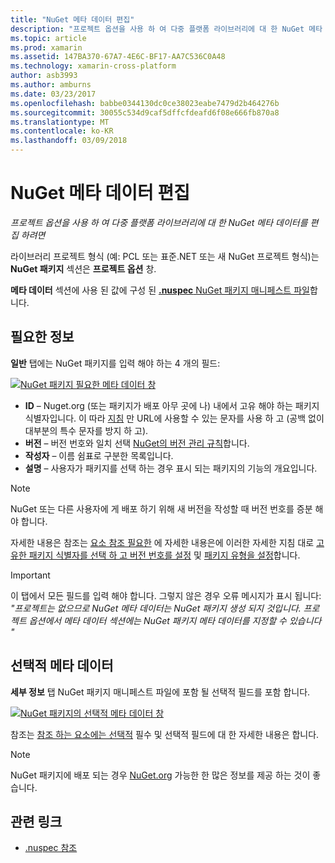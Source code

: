 ```yaml
---
title: "NuGet 메타 데이터 편집"
description: "프로젝트 옵션을 사용 하 여 다중 플랫폼 라이브러리에 대 한 NuGet 메타 데이터를 편집 하려면"
ms.topic: article
ms.prod: xamarin
ms.assetid: 147BA370-67A7-4E6C-BF17-AA7C536C0A48
ms.technology: xamarin-cross-platform
author: asb3993
ms.author: amburns
ms.date: 03/23/2017
ms.openlocfilehash: babbe0344130dc0ce38023eabe7479d2b464276b
ms.sourcegitcommit: 30055c534d9caf5dffcfdeafd6f08e666fb870a8
ms.translationtype: MT
ms.contentlocale: ko-KR
ms.lasthandoff: 03/09/2018
---
```

# <a name="editing-nuget-metadata"></a>NuGet 메타 데이터 편집

_프로젝트 옵션을 사용 하 여 다중 플랫폼 라이브러리에 대 한 NuGet 메타 데이터를 편집 하려면_

라이브러리 프로젝트 형식 (예: PCL 또는 표준.NET 또는 새 NuGet 프로젝트 형식)는 **NuGet 패키지** 섹션은 **프로젝트 옵션** 창.

**메타 데이터** 섹션에 사용 된 값에 구성 된 [ **.nuspec** NuGet 패키지 매니페스트 파일](https://docs.microsoft.com/en-us/nuget/create-packages/creating-a-package#the-role-and-structure-of-the-nuspec-file)합니다.

## <a name="required-information"></a>필요한 정보

**일반** 탭에는 NuGet 패키지를 입력 해야 하는 4 개의 필드:

[![](metadata-images/metadata-general-sml.png "NuGet 패키지 필요한 메타 데이터 창")](metadata-images/metadata-general.png#lightbox)

- **ID** – Nuget.org (또는 패키지가 배포 아무 곳에 나) 내에서 고유 해야 하는 패키지 식별자입니다. 이 따라 [지침](https://docs.microsoft.com/en-us/nuget/create-packages/creating-a-package#choosing-a-unique-package-identifier-and-setting-the-version-number) 만 URL에 사용할 수 있는 문자를 사용 하 고 (공백 없이 대부분의 특수 문자를 방지 하 고).
- **버전** – 버전 번호와 일치 선택 [NuGet의 버전 관리 규칙](https://docs.microsoft.com/en-us/nuget/create-packages/dependency-versions)합니다.
- **작성자** – 이름 쉼표로 구분한 목록입니다.
- **설명** – 사용자가 패키지를 선택 하는 경우 표시 되는 패키지의 기능의 개요입니다.

> [!NOTE]
> NuGet 또는 다른 사용자에 게 배포 하기 위해 새 버전을 작성할 때 버전 번호를 증분 해야 합니다.

자세한 내용은 참조는 [요소 참조 필요한](https://docs.microsoft.com/en-us/nuget/schema/nuspec#required-metadata-elements) 에 자세한 내용은에 이러한 자세한 지침 대로 [고유한 패키지 식별자를 선택 하 고 버전 번호를 설정](https://docs.microsoft.com/en-us/nuget/create-packages/creating-a-package#choosing-a-unique-package-identifier-and-setting-the-version-number) 및 [ 패키지 유형을 설정](https://docs.microsoft.com/en-us/nuget/create-packages/creating-a-package#setting-a-package-type)합니다.

> [!IMPORTANT]
> 이 탭에서 모든 필드를 입력 해야 합니다. 그렇지 않은 경우 오류 메시지가 표시 됩니다: _"프로젝트는 없으므로 NuGet 메타 데이터는 NuGet 패키지 생성 되지 것입니다. 프로젝트 옵션에서 메타 데이터 섹션에는 NuGet 패키지 메타 데이터를 지정할 수 있습니다 "_

## <a name="optional-metadata"></a>선택적 메타 데이터

**세부 정보** 탭 NuGet 패키지 매니페스트 파일에 포함 될 선택적 필드를 포함 합니다.

[![](metadata-images/metadata-detail-sml.png "NuGet 패키지의 선택적 메타 데이터 창")](metadata-images/metadata-detail.png#lightbox)

참조는 [참조 하는 요소에는 선택적](https://docs.microsoft.com/en-us/nuget/schema/nuspec#optional-metadata-elements) 필수 및 선택적 필드에 대 한 자세한 내용은 합니다.

> [!NOTE]
> NuGet 패키지에 배포 되는 경우 [NuGet.org](https://www.nuget.org) 가능한 한 많은 정보를 제공 하는 것이 좋습니다.


## <a name="related-links"></a>관련 링크

- [.nuspec 참조](https://docs.microsoft.com/en-us/nuget/schema/nuspec#general-form-and-schema)
